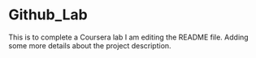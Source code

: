 # Github_Lab
This is to complete a Coursera lab
I am editing the README file. Adding some more details about the project description.
